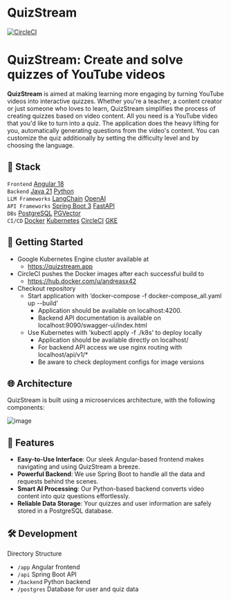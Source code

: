 # QuizStream

[![CircleCI](https://dl.circleci.com/status-badge/img/circleci/6FfqBzs4fBDyTPvBNqnq5x/8HU8omXUEUaEgrpWMj271K/tree/main.svg?style=shield&circle-token=545d0058e25f4566f54a9282ef976f6a8a77b327)](https://app.circleci.com/pipelines/circleci/6FfqBzs4fBDyTPvBNqnq5x/WCAab585ez56Du7MgmTwE1)

# QuizStream: Create and solve quizzes of YouTube videos

**QuizStream** is aimed at making learning more engaging by turning YouTube videos into interactive quizzes. Whether you're a teacher, a content creator or just someone who loves to learn, QuizStream simplifies the process of creating quizzes based on video content. All you need is a YouTube video that you'd like to turn into a quiz. The application does the heavy lifting for you, automatically generating questions from the video's content. You can customize the quiz additionally by setting the difficulty level and by choosing the language.


## 📖 Stack

`Frontend` [Angular 18](https://angular.dev/)\
`Backend` [Java 21](https://openjdk.org/) [Python](https://www.python.org/)\
`LLM Frameworks` [LangChain](https://www.langchain.com/) [OpenAI](https://www.openai.com/) \
`API Frameworks` [Spring Boot 3](https://spring.io/projects/spring-boot) [FastAPI](https://fastapi.tiangolo.com/)\
`DBs` [PostgreSQL](https://www.postgresql.org/) [PGVector](https://github.com/pgvector/pgvector)\
`CI/CD` [Docker](https://www.docker.com/) [Kubernetes](https://kubernetes.io/) [CircleCI](https://circleci.com/) [GKE](https://cloud.google.com/kubernetes-engine)


## 🚀 Getting Started

- Google Kubernetes Engine cluster available at
  - https://quizstream.app
- CircleCI pushes the Docker images after each successful build to
  - https://hub.docker.com/u/andreasx42
- Checkout repository
  - Start application with ‘docker-compose -f docker-compose_all.yaml up --build’
    - Application should be available on localhost:4200.
    - Backend API documentation is available on localhost:9090/swagger-ui/index.html
  - Use Kubernetes with 'kubectl apply -f ./k8s' to deploy locally
    - Application should be available directly on localhost/
    - For backend API access we use nginx routing with localhost/api/v1/\*
    - Be aware to check deployment configs for image versions
   

## 🌐 Architecture

QuizStream is built using a microservices architecture, with the following components:

![image](https://github.com/user-attachments/assets/f770212c-7961-4d78-a375-58bbabf6906d)


## 🌟 Features

- **Easy-to-Use Interface**: Our sleek Angular-based frontend makes navigating and using QuizStream a breeze.
- **Powerful Backend**: We use Spring Boot to handle all the data and requests behind the scenes.
- **Smart AI Processing**: Our Python-based backend converts video content into quiz questions effortlessly.
- **Reliable Data Storage**: Your quizzes and user information are safely stored in a PostgreSQL database. 


## 🛠️ Development

Directory Structure

- `/app` Angular frontend
- `/api` Spring Boot API
- `/backend` Python backend
- `/postgres` Database for user and quiz data
